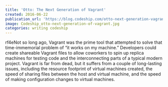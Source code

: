 ```yaml
---
title: 'Otto: The Next Generation of Vagrant'
created: 2016-06-22
publication_url: 'https://blog.codeship.com/otto-next-generation-vagrant/'
image: Codeship_otto-next-generation-of-vagrant.jpg
categories: writing codeship
---
```

rf4eNot so long ago, Vagrant was the prime tool that attempted to solve that time-immemorial problem of “it works on my machine.” Developers could create shareable Vagrant files to allow coworkers to spin up replica machines for testing code and the interconnecting parts of a typical modern project. Vagrant is far from dead, but it suffers from a couple of long-lasting issues, including the resource footprint of virtual machines created, the speed of sharing files between the host and virtual machine, and the speed of making configuration changes to virtual machines.
